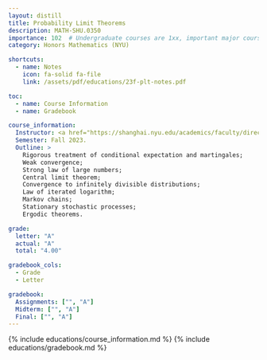 ```yaml
---
layout: distill
title: Probability Limit Theorems
description: MATH-SHU.0350
importance: 102  # Undergraduate courses are 1xx, important major courses 102
category: Honors Mathematics (NYU)

shortcuts:
  - name: Notes
    icon: fa-solid fa-file
    link: /assets/pdf/educations/23f-plt-notes.pdf

toc:
  - name: Course Information
  - name: Gradebook

course_information:
  Instructor: <a href="https://shanghai.nyu.edu/academics/faculty/directory/pierre-tarres">Pierre Tarrès</a>.
  Semester: Fall 2023.
  Outline: >
    Rigorous treatment of conditional expectation and martingales;
    Weak convergence;
    Strong law of large numbers;
    Central limit theorem;
    Convergence to infinitely divisible distributions;
    Law of iterated logarithm;
    Markov chains;
    Stationary stochastic processes;
    Ergodic theorems.

grade:
  letter: "A"
  actual: "A"
  total: "4.00"

gradebook_cols:
  - Grade
  - Letter

gradebook:
  Assignments: ["", "A"]
  Midterm: ["", "A"]
  Final: ["", "A"]
---
```


{% include educations/course_information.md %}
{% include educations/gradebook.md %}
